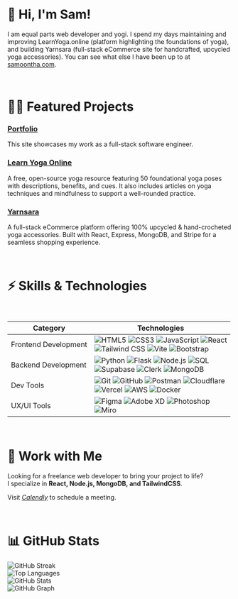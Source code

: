 # 👋 Hi, I'm Sam!

I am equal parts web developer and yogi. I spend my days maintaining and improving LearnYoga.online (platform highlighting the foundations of yoga), and building Yarnsara (full-stack eCommerce site for handcrafted, upcycled yoga accessories). You can see what else I have been up to at [samoontha.com](https://samoontha.com/).

<br/>

# 👩‍💻 Featured Projects

### [Portfolio](https://samoontha.com/)  
This site showcases my work as a full-stack software engineer.  

### [Learn Yoga Online](https://samanthacabrera.github.io/yoga-library/) 
A free, open-source yoga resource featuring 50 foundational yoga poses with descriptions, benefits, and cues. It also includes articles on yoga techniques and mindfulness to support a well-rounded practice.

### [Yarnsara](https://yarnsara-samanthacabreras-projects.vercel.app/) 
A full-stack eCommerce platform offering 100% upcycled & hand-crocheted yoga accessories. Built with React, Express, MongoDB, and Stripe for a seamless shopping experience.  

<br/>

# ⚡ Skills & Technologies
<br/>

| **Category**             | **Technologies**                                                                                                                                |
|--------------------------|------------------------------------------------------------------------------------------------------------------------------------------------|
| Frontend Development | ![HTML5](https://img.shields.io/badge/-HTML5-E34F26?style=flat&logo=html5&logoColor=white) ![CSS3](https://img.shields.io/badge/-CSS3-1572B6?style=flat&logo=css3&logoColor=white) ![JavaScript](https://img.shields.io/badge/-JavaScript-F7DF1E?style=flat&logo=javascript&logoColor=black)  ![React](https://img.shields.io/badge/-React-61DAFB?style=flat&logo=react&logoColor=black) <br>  ![Tailwind CSS](https://img.shields.io/badge/-Tailwind%20CSS-38B2AC?style=flat&logo=tailwind-css&logoColor=white)  ![Vite](https://img.shields.io/badge/-Vite-646CFF?style=flat&logo=vite&logoColor=white) ![Bootstrap](https://img.shields.io/badge/-Bootstrap-563D7C?style=flat&logo=bootstrap&logoColor=white) |
| Backend Development  | ![Python](https://img.shields.io/badge/-Python-3776AB?style=flat&logo=python&logoColor=white) ![Flask](https://img.shields.io/badge/-Flask-000000?style=flat&logo=flask&logoColor=white) ![Node.js](https://img.shields.io/badge/-Node.js-339933?style=flat&logo=node.js&logoColor=white) ![SQL](https://img.shields.io/badge/-SQL-003B57?style=flat&logo=database&logoColor=white) <br>  ![Supabase](https://img.shields.io/badge/-Supabase-3FCF8E?style=flat&logo=supabase&logoColor=white) ![Clerk](https://img.shields.io/badge/-Clerk-3D3D3D?style=flat&logo=clerk&logoColor=white) ![MongoDB](https://img.shields.io/badge/-MongoDB-47A248?style=flat&logo=mongodb&logoColor=white) |
| Dev Tools           | ![Git](https://img.shields.io/badge/-Git-F05032?style=flat&logo=git&logoColor=white) ![GitHub](https://img.shields.io/badge/-GitHub-181717?style=flat&logo=github&logoColor=white)  ![Postman](https://img.shields.io/badge/-Postman-FF6C37?style=flat&logo=postman&logoColor=white) ![Cloudflare](https://img.shields.io/badge/-Cloudflare-F38020?style=flat&logo=cloudflare&logoColor=white) <br> ![Vercel](https://img.shields.io/badge/-Vercel-000000?style=flat&logo=vercel&logoColor=white) ![AWS](https://img.shields.io/badge/-AWS-232F3E?style=flat&logo=amazonaws&logoColor=white) ![Docker](https://img.shields.io/badge/-Docker-2496ED?style=flat&logo=docker&logoColor=white) |
| UX/UI Tools              | ![Figma](https://img.shields.io/badge/-Figma-F24E1E?style=flat&logo=figma&logoColor=white) ![Adobe XD](https://img.shields.io/badge/-Adobe%20XD-FF61F6?style=flat&logo=adobe-xd&logoColor=white) ![Photoshop](https://img.shields.io/badge/-Photoshop-31A8FF?style=flat&logo=adobe-photoshop&logoColor=white) <br> ![Miro](https://img.shields.io/badge/-Miro-FF2D00?style=flat&logo=miro&logoColor=white) |

<br/>

# 🤝 Work with Me 

Looking for a freelance web developer to bring your project to life? <br/>
I specialize in **React, Node.js, MongoDB, and TailwindCSS**.

Visit *[Calendly](https://calendly.com/samantha-n-cabrera)* to schedule a meeting. 

<br/>

# 📊 GitHub Stats

![GitHub Streak](https://github-readme-streak-stats.herokuapp.com/?user=samanthacabrera&theme=default) <br/>
![Top Languages](https://github-readme-stats.vercel.app/api/top-langs/?username=samanthacabrera&layout=compact&card_width=495&theme=minimal&hide=mako) <br/>
![GitHub Stats](https://github-readme-stats.vercel.app/api?username=samanthacabrera&show_icons=true&theme=minimal) <br/>
![GitHub Graph](https://github-readme-activity-graph.vercel.app/graph?username=samanthacabrera&theme=minimal) <br/>
<br/>
